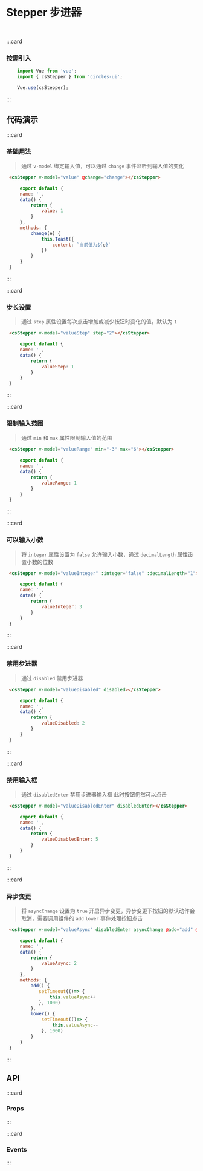 # Stepper 步进器
<br/>

:::card
   ### 按需引入

   ```js
       import Vue from 'vue';
       import { csStepper } from 'circles-ui';

       Vue.use(csStepper);
   ```
:::


## 代码演示

:::card
### 基础用法
> 通过 `v-model` 绑定输入值，可以通过 `change` 事件监听到输入值的变化

   ```html
    <csStepper v-model="value" @change="change"></csStepper>
   ```
   ```js
        export default {
        name: '',
        data() {
            return {
                value: 1
            }
        },
        methods: {
            change(e) {
                this.Toast({
                    content: `当前值为${e}`
                })
            }
        }
    }
   ```
:::

:::card
### 步长设置
> 通过 `step` 属性设置每次点击增加或减少按钮时变化的值，默认为 `1`

   ```html
    <csStepper v-model="valueStep" step="2"></csStepper>
   ```
   ```js
        export default {
        name: '',
        data() {
            return {
                valueStep: 1
            }
        }
    }
   ```
:::

:::card
### 限制输入范围
> 通过 `min` 和 `max` 属性限制输入值的范围

   ```html
    <csStepper v-model="valueRange" min="-3" max="6"></csStepper>
   ```
   ```js
        export default {
        name: '',
        data() {
            return {
                valueRange: 1
            }
        }
    }
   ```
:::

:::card
### 可以输入小数
> 将 `integer` 属性设置为 `false` 允许输入小数，通过 `decimalLength` 属性设置小数的位数

   ```html
    <csStepper v-model="valueInteger" :integer="false" :decimalLength="1"></csStepper>
   ```
   ```js
        export default {
        name: '',
        data() {
            return {
                valueInteger: 3
            }
        }
    }
   ```
:::

:::card
### 禁用步进器
> 通过 `disabled` 禁用步进器

   ```html
    <csStepper v-model="valueDisabled" disabled></csStepper>
   ```
   ```js
        export default {
        name: '',
        data() {
            return {
                valueDisabled: 2
            }
        }
    }
   ```
:::

:::card
### 禁用输入框
> 通过 `disabledEnter` 禁用步进器输入框 此时按钮仍然可以点击

   ```html
    <csStepper v-model="valueDisabledEnter" disabledEnter></csStepper>
   ```
   ```js
        export default {
        name: '',
        data() {
            return {
                valueDisabledEnter: 5
            }
        }
    }
   ```
:::

:::card
### 异步变更
> 将 `asyncChange` 设置为 `true` 开启异步变更，异步变更下按钮的默认动作会取消，需要调用组件的 `add` `lower` 事件处理按钮点击

   ```html
    <csStepper v-model="valueAsync" disabledEnter asyncChange @add="add" @lower="lower"></csStepper>
   ```
   ```js
        export default {
        name: '',
        data() {
            return {
                valueAsync: 2
            }
        },
        methods: {
            add() {
               setTimeout(()=> {
                   this.valueAsync++
               }, 1000)
            },
            lower() {
                setTimeout(()=> {
                    this.valueAsync--
                }, 1000)
            }
        }
    }
   ```
:::

## API

:::card
### Props

   <template>
   <el-table
        :data="apiData"
        stripe
        border
        style="width: 100%">
        <el-table-column
          prop="name"
          label="参数"
          width="180">
        </el-table-column>
        <el-table-column
          prop="remake"
          label="说明"
          >
        </el-table-column>
        <el-table-column
          prop="type"
          label="类型"
          width="130">
        </el-table-column>
        <el-table-column
             prop="default"
             label="默认值"
             width="150">
        </el-table-column>
      </el-table>
</template>
<script>
export default {
  data () {
    return {
      apiData: [{
                  name: 'v-model(value)',
                  remake: '步进器绑定的值',
                  type: 'String | Number',
                  default: "-"
                },
                {
                  name: 'step',
                  remake: '步长，每次增加/减少的值',
                  type: 'String | Number',
                  default: '1'
                },
                {
                  name: 'min',
                  remake: '最小输入范围',
                  type: 'String | Number',
                  default: "0"
                },
                {
                  name: 'max',
                  remake: '最大输入范围',
                  type: 'String | Number',
                  default: "10"
                },
                {
                  name: 'integer',
                  remake: '是否限制输入整数',
                  type: 'Boolean',
                  default: "true"
                },
                {
                  name: 'decimalLength',
                  remake: '保留的小数位(使用前需要将integer设置为false)',
                  type: 'Number',
                  default: '0'
                },
                {
                  name: 'disabled',
                  remake: '是否禁用掉步进器',
                  type: 'Boolean',
                  default: 'false'
                }, 
                {
                  name: 'disabledEnter',
                  remake: '是否禁用步进器输入功能',
                  type: 'Boolean',
                  default: 'false'
                },
                {
                  name: 'asyncChange',
                  remake: '是否开启异步变更',
                  type: 'Boolean',
                  default: 'false'
                }
                ],
                eventData: [{
                  name: 'change',
                  remake: '步进器值改变时触发(开启异步变更后按钮不会触发该事件)',
                  param: 'event: String(步进器当前的值)'
                },
                {
                  name: 'add',
                  remake: '点击+号按钮触发的事件',
                  param: '-'
                },
                {
                  name: 'lower',
                  remake: '点击-号按钮触发的事件',
                  param: '-'
                }
                ]
    }
  }
}
</script>
:::

:::card
### Events

<template>
   <el-table
        :data="eventData"
        stripe
        border
        style="width: 100%">
        <el-table-column
          prop="name"
          label="事件名"
          width="180">
        </el-table-column>
        <el-table-column
          prop="remake"
          label="说明"
          >
        </el-table-column>
        <el-table-column
          prop="param"
          label="回调参数"
          width="240">
        </el-table-column>
      </el-table>
    </template>
:::